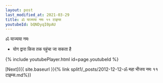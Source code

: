 ```yaml
---
layout: post
last_modified_at: 2021-03-29
title: ॐ याज्यया नमः ११ टाइम्स
youtubeId: bQNDyqI0pAU
---
```

 
 
 ॐ याज्यया नमः  
 
 -  योग द्वारा किस तक पहुंचा जा सकता है 
 
  
 
  
 
 
 
 
 
 


{% include youtubePlayer.html id=page.youtubeId %}
 
[Next]({{ site.baseurl }}{% link  split1/_posts/2012-12-12-ॐ महा भीजय नमः ११ टाइम्स.md%})
 
